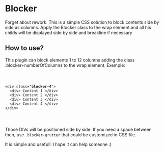 # 
<h1> Blocker </h1>
<p>Forget about rework. This is a simple CSS solution to block contents side by side as columns. Apply the Blocker class to the wrap element and all his childs will be displayed side by side and breakline if necessary</p>


<h2>How to use?</h2>
<p>This plugin can block elements 1 to 12 columns adding the class .blocker+numberOfColumns to the wrap element. Exemple:</p>
<code>
	<pre>
&lt;div class=&#34;<strong>blocker-4</strong>&#34;&gt;
  &lt;div&gt; Content 1 &lt;&#47;div&gt;
  &lt;div&gt; Content 2 &lt;&#47;div&gt;
  &lt;div&gt; Content 3 &lt;&#47;div&gt;
  &lt;div&gt; Content 4 &lt;&#47;div&gt;
&lt;/div&gt;
	</pre>
</code>
<p>Those DIVs will be positioned side by side. If you need a space between then, use <code>.blocker-grutter</code> that could be customized in CSS file.</p>
<p>It is simple and usefull! I hope it can help someone :) </p>




